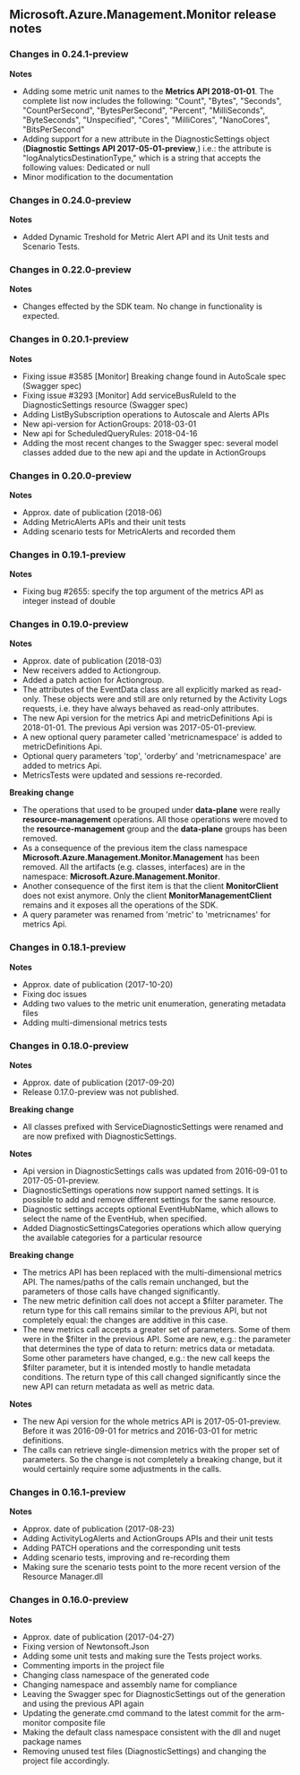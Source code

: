 ## Microsoft.Azure.Management.Monitor release notes

### Changes in 0.24.1-preview

**Notes**

- Adding some metric unit names to the **Metrics API 2018-01-01**. The complete list now includes the following: "Count", "Bytes", "Seconds", "CountPerSecond", "BytesPerSecond", "Percent", "MilliSeconds", "ByteSeconds", "Unspecified", "Cores", "MilliCores", "NanoCores", "BitsPerSecond"
- Adding support for a new attribute in the DiagnosticSettings object (**Diagnostic Settings API 2017-05-01-preview**,) i.e.: the attribute is "logAnalyticsDestinationType," which is a string that accepts the following values: Dedicated or null
- Minor modification to the documentation

### Changes in 0.24.0-preview

**Notes**

- Added Dynamic Treshold for Metric Alert API and its Unit tests and Scenario Tests.

### Changes in 0.22.0-preview

**Notes**

- Changes effected by the SDK team. No change in functionality is expected.

### Changes in 0.20.1-preview

**Notes**

- Fixing issue #3585 [Monitor] Breaking change found in AutoScale spec (Swagger spec)
- Fixing issue #3293 [Monitor] Add serviceBusRuleId to the DiagnosticSettings resource (Swagger spec)
- Adding ListBySubscription operations to Autoscale and Alerts APIs
- New api-version for ActionGroups: 2018-03-01
- New api for ScheduledQueryRules: 2018-04-16
- Adding the most recent changes to the Swagger spec: several model classes added due to the new api and the update in ActionGroups

### Changes in 0.20.0-preview

**Notes**

- Approx. date of publication (2018-06)
- Adding MetricAlerts APIs and their unit tests
- Adding scenario tests for MetricAlerts and recorded them

### Changes in 0.19.1-preview

**Notes**

- Fixing bug #2655: specify the top argument of the metrics API as integer instead of double

### Changes in 0.19.0-preview

**Notes**

- Approx. date of publication (2018-03)
- New receivers added to Actiongroup.
- Added a patch action for Actiongroup.
- The attributes of the EventData class are all explicitly marked as read-only. These objects were and still are only returned by the Activity Logs requests, i.e. they have always behaved as read-only attributes.
- The new Api version for the metrics Api and metricDefinitions Api is 2018-01-01. The previous Api version was 2017-05-01-preview.
- A new optional query parameter called 'metricnamespace' is added to metricDefinitions Api.
- Optional query parameters 'top', 'orderby' and 'metricnamespace' are added to metrics Api.
- MetricsTests were updated and sessions re-recorded.


**Breaking change**

- The operations that used to be grouped under **data-plane** were really **resource-management** operations. All those operations were moved to the **resource-management** group and the **data-plane** groups has been removed.
- As a consequence of the previous item the class namespace **Microsoft.Azure.Management.Monitor.Management** has been removed. All the artifacts (e.g. classes, interfaces) are in the namespace: **Microsoft.Azure.Management.Monitor**.
- Another consequence of the first item is that the client **MonitorClient** does not exist anymore. Only the client **MonitorManagementClient** remains and it exposes all the operations of the SDK.
- A query parameter was renamed from 'metric' to 'metricnames' for metrics Api.

### Changes in 0.18.1-preview

**Notes**

- Approx. date of publication (2017-10-20)
- Fixing doc issues
- Adding two values to the metric unit enumeration, generating metadata files
- Adding multi-dimensional metrics tests

### Changes in 0.18.0-preview

**Notes**

- Approx. date of publication (2017-09-20)
- Release 0.17.0-preview was not published.

**Breaking change**

- All classes prefixed with ServiceDiagnosticSettings were renamed and are now prefixed with DiagnosticSettings.

**Notes**

- Api version in DiagnosticSettings calls was updated from 2016-09-01 to 2017-05-01-preview.
- DiagnosticSettings operations now support named settings. It is possible to add and remove different settings for the same resource.
- Diagnostic settings accepts optional EventHubName, which allows to select the name of the EventHub, when specified.
- Added DiagnosticSettingsCategories operations which allow querying the available categories for a particular resource 

**Breaking change**

- The metrics API has been replaced with the multi-dimensional metrics API. The names/paths of the calls remain unchanged, but the parameters of those calls have changed significantly.
- The new metric definition call does not accept a $filter parameter. The return type for this call remains similar to the previous API, but not completely equal: the changes are additive in this case.
- The new metrics call accepts a greater set of parameters. Some of them were in the $filter in the previous API. Some are new, e.g.: the parameter that determines the type of data to return: metrics data or metadata. Some other parameters have changed, e.g.: the new call keeps the $filter parameter, but it is intended mostly to handle metadata conditions. The return type of this call changed significantly since the new API can return metadata as well as metric data. 

**Notes**

- The new Api version for the whole metrics API is 2017-05-01-preview. Before it was 2016-09-01 for metrics and 2016-03-01 for metric definitions.
- The calls can retrieve single-dimension metrics with the proper set of parameters. So the change is not completely a breaking change, but it would certainly require some adjustments in the calls.

### Changes in 0.16.1-preview

**Notes**

- Approx. date of publication (2017-08-23)
- Adding ActivityLogAlerts and ActionGroups APIs and their unit tests
- Adding PATCH operations and the corresponding unit tests
- Adding scenario tests, improving and re-recording them
- Making sure the scenario tests point to the more recent version of the Resource Manager.dll

### Changes in 0.16.0-preview

**Notes**

- Approx. date of publication (2017-04-27)
- Fixing version of Newtonsoft.Json
- Adding some unit tests and making sure the Tests project works.
- Commenting imports in the project file
- Changing class namespace of the generated code
- Changing namespace and assembly name for compliance
- Leaving the Swagger spec for DiagnosticSettings out of the generation and using the previous API again
- Updating the generate.cmd command to the latest commit for the arm-monitor composite file
- Making the default class namespace consistent with the dll and nuget package names
- Removing unused test files (DiagnosticSettings) and changing the project file accordingly.
